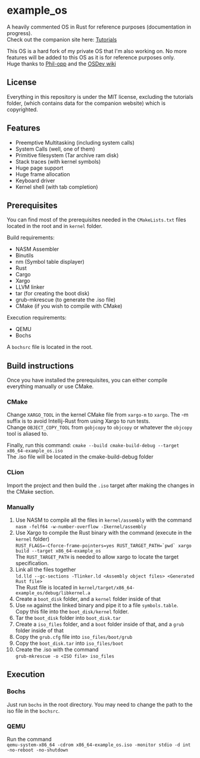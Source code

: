 # example_os
A heavily commented OS in Rust for reference purposes (documentation in progress).  
Check out the companion site here: [Tutorials](https://techno-coder.github.io/example_os/docs/)

This OS is a hard fork of my private OS that I'm also working on. No more features will be added to this OS as it is for reference purposes only.  
Huge thanks to [Phil-opp](https://os.phil-opp.com) and the [OSDev wiki](https://wiki.osdev.org)

## License
Everything in this repository is under the MIT license, excluding the tutorials folder, (which contains data for the companion website) which is copyrighted. 

## Features
- Preemptive Multitasking (including system calls)
- System Calls (well, one of them)
- Primitive filesystem (Tar archive ram disk)
- Stack traces (with kernel symbols)
- Huge page support
- Huge frame allocation
- Keyboard driver
- Kernel shell (with tab completion)

## Prerequisites
You can find most of the prerequisites needed in the `CMakeLists.txt` files located in the root and in `kernel` folder.

Build requirements:
- NASM Assembler
- Binutils
- nm (Symbol table displayer)
- Rust
- Cargo
- Xargo
- LLVM linker
- tar (for creating the boot disk)
- grub-mkrescue (to generate the .iso file)
- CMake (if you wish to compile with CMake)

Execution requirements:
- QEMU
- Bochs

A `bochsrc` file is located in the root.

## Build instructions
Once you have installed the prerequisites, you can either compile everything manually or use CMake.

### CMake
Change `XARGO_TOOL` in the kernel CMake file from `xargo-m` to `xargo`. The -m suffix is to avoid Intellij-Rust from using Xargo to run tests.  
Change `OBJECT_COPY_TOOL` from `gobjcopy` to `objcopy` or whatever the `objcopy` tool is aliased to.

Finally, run this command:
`cmake --build cmake-build-debug --target x86_64-example_os.iso`  
The .iso file will be located in the cmake-build-debug folder

### CLion
Import the project and then build the `.iso` target after making the changes in the CMake section.

### Manually
1. Use NASM to compile all the files in `kernel/assembly` with the command  
`nasm -felf64 -w-number-overflow -Ikernel/assembly`  
2. Use Xargo to compile the Rust binary with the command (execute in the `kernel` folder)  
``RUST_FLAGS=-Cforce-frame-pointers=yes RUST_TARGET_PATH=`pwd` xargo build --target x86_64-example_os``  
The `RUST_TARGET_PATH` is needed to allow xargo to locate the target specification.
3. Link all the files together  
`ld.lld --gc-sections -Tlinker.ld <Assembly object files> <Generated Rust file>`  
The Rust file is located in `kernel/target/x86_64-example_os/debug/libkernel.a`  
4. Create a `boot_disk` folder, and a `kernel` folder inside of that
5. Use `nm` against the linked binary and pipe it to a file `symbols.table`.  
Copy this file into the `boot_disk/kernel` folder.
6. Tar the `boot_disk` folder into `boot_disk.tar`
7. Create a `iso_files` folder, and a `boot` folder inside of that, and a `grub` folder inside of that
8. Copy the `grub.cfg` file into `iso_files/boot/grub`
9. Copy the `boot_disk.tar` into `iso_files/boot`
10. Create the .iso with the command  
`grub-mkrescue -o <ISO file> iso_files`

## Execution
### Bochs
Just run `bochs` in the root directory. You may need to change the path to the iso file in the `bochsrc`.
### QEMU
Run the command  
`qemu-system-x86_64 -cdrom x86_64-example_os.iso -monitor stdio -d int -no-reboot -no-shutdown`
